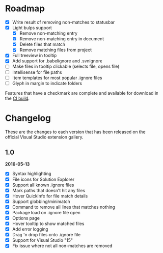 # Roadmap

- [x] Write result of removing non-matches to statusbar
- [x] Light bulps support
  - [x] Remove non-matching entry
  - [x] Remove non-matching entry in document
  - [x] Delete files that match
  - [x] Remove matching files from project
- [x] Full treeview in tooltip
- [x] Add support for .babelignore and .svnignore
- [ ] Make files in tooltip clickable (selects file, opens file)
- [ ] Intellisense for file paths
- [ ] Item templates for most popular .ignore files
- [ ] Glyph in margin to indicate folders

Features that have a checkmark are complete and available for
download in the
[CI build](http://vsixgallery.com/extension/7ac24965-ea21-4108-9cac-6e46394aaaef/).

# Changelog

These are the changes to each version that has been released
on the official Visual Studio extension gallery.

## 1.0

**2016-05-13**

- [x] Syntax highlighting
- [x] File icons for Solution Explorer
- [x] Support all known .ignore files
- [x] Mark paths that doesn't hit any files
- [x] Hover QuickInfo for file match details
- [x] Support globbing/minimatch
- [x] Command to remove all lines that matches nothing
- [x] Package load on .ignore file open
- [x] Options page
- [x] Hover tooltip to show matched files 
- [x] Add error logging
- [x] Drag 'n drop files onto .ignore file
- [x] Support for Visual Studio "15"
- [x] Fix issue where not all non-matches are removed